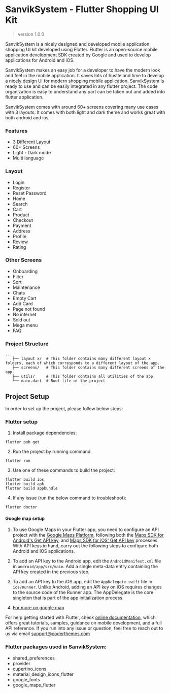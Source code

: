 
# SanvikSystem - Flutter Shopping UI Kit
> version 1.0.0


SanvikSystem is a nicely designed and developed mobile application shopping UI kit developed using Flutter. Flutter is an open-source mobile application development SDK created by Google and used to develop applications for Android and iOS.

SanvikSystem makes an easy job for a developer to have the modern look and feel in the mobile application. It saves lots of hustle and time to develop a nicely design UI for modern shopping mobile application. SanvikSystem is ready to use and can be easily integrated in any flutter project. The code organization is easy to understand any part can be taken out and added into flutter application.

SanvikSystem comes with around 60+ screens covering many use cases with 3 layouts. It comes with both light and dark theme and works great with both android and ios.


### Features

* 3 Different Layout
* 60+ Screens
* Light - Dark mode
* Multi language

### Layout 
* Login
* Register
* Reset Password
* Home
* Search
* Cart
* Product
* Checkout
* Payment
* Address
* Profile
* Review
* Rating

### Other Screens

* Onboarding
* Filter
* Sort
* Maintenance
* Chats
* Empty Cart
* Add Card
* Page not found
* No internet
* Sold out
* Mega menu
* FAQ


### Project Structure

```
...
   ├── layout x/  # This folder contains many different layout x folders, each of which corresponds to a different layout of the app.
   ├── screens/   # This folder contains many different screens of the app.
   ├── utils/     # This folder contains all utilities of the app.
   └── main.dart  # Root file of the project
```

## Project Setup

In order to set up the project, please follow below steps:

### Flutter setup

1. Install package dependencies:
```
flutter pub get
```
2. Run the project by running command:
```
flutter run
```
3. Use one of these commands to build the project:
```
flutter build ios
flutter build apk
flutter build appbundle
```

4. If any issue (run the below command to troubleshoot):
```
flutter doctor
```


#### Google map setup

1. To use Google Maps in your Flutter app, you need to configure an API project with the [Google Maps Platform](https://cloud.google.com/maps-platform/), following both the [Maps SDK for Android's Get API key](https://developers.google.com/maps/documentation/android-sdk/get-api-key), and [Maps SDK for iOS' Get API key](https://developers.google.com/maps/documentation/ios-sdk/get-api-key) processes. With API keys in hand, carry out the following steps to configure both Android and iOS applications.
2. To add an API key to the Android app, edit the ```AndroidManifest.xml``` file in ```android/app/src/main```. Add a single meta-data entry containing the API key created in the previous step.
3. To add an API key to the iOS app, edit the ```AppDelegate.swift``` file in ```ios/Runner```. Unlike Android, adding an API key on iOS requires changes to the source code of the Runner app. The AppDelegate is the core singleton that is part of the app initialization process.

4. [For more on google map](https://codelabs.developers.google.com/codelabs/google-maps-in-flutter/#3)


For help getting started with Flutter, check [online documentation](https://flutter.dev/docs), which offers great tutorials, samples, guidance on mobile development, and a full API reference. If you run into any issue or question, feel free to reach out to us via email support@coderthemes.com

### Flutter packages used in SanvikSystem:

* shared_preferences
* provider
* cupertino_icons
* material_design_icons_flutter
* google_fonts
* google_maps_flutter
